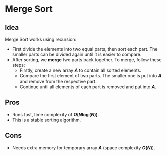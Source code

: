 # Merge Sort

## Idea
Merge Sort works using recursion:
* First divide the elements into two equal parts, then sort each part. The smaller parts can be divided again until it is easier to compare.
* After sorting, we **merge** two parts back together. To merge, follow these steps:
    * Firstly, create a new array ***A*** to contain all sorted elements.
    * Compare the first element of two parts. The smaller one is put into ***A*** and remove from the respective part.
    * Continue until all elements of each part is removed and put into ***A***.

## Pros
* Runs fast, time complexity of **$O(N\log(N))$**.
* This is a stable sorting algorithm.

## Cons
* Needs extra memory for temporary array ***A*** (space complexity **$O(N)$**).